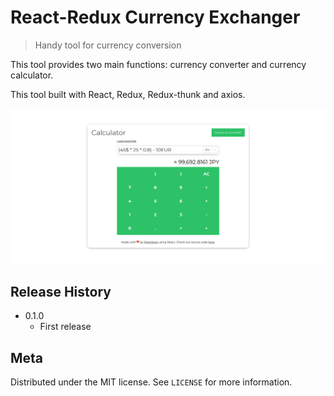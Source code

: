 # React-Redux Currency Exchanger
> Handy tool for currency conversion


This tool provides two main functions: currency converter and currency calculator.

This tool built with React, Redux, Redux-thunk and axios.

![](screenshot.png)

## Release History

* 0.1.0
    * First release

## Meta

Distributed under the MIT license. See ``LICENSE`` for more information.
